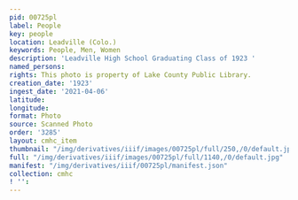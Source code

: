 ```yaml
---
pid: 00725pl
label: People
key: people
location: Leadville (Colo.)
keywords: People, Men, Women
description: 'Leadville High School Graduating Class of 1923 '
named_persons: 
rights: This photo is property of Lake County Public Library.
creation_date: '1923'
ingest_date: '2021-04-06'
latitude: 
longitude: 
format: Photo
source: Scanned Photo
order: '3285'
layout: cmhc_item
thumbnail: "/img/derivatives/iiif/images/00725pl/full/250,/0/default.jpg"
full: "/img/derivatives/iiif/images/00725pl/full/1140,/0/default.jpg"
manifest: "/img/derivatives/iiif/00725pl/manifest.json"
collection: cmhc
! '': 
---
```

